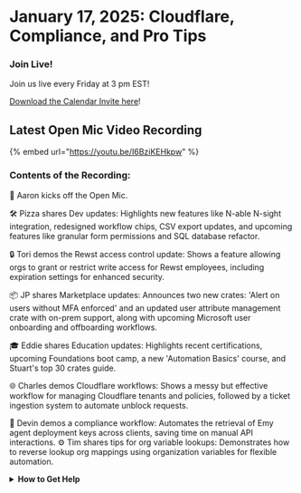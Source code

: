# January 17, 2025: Cloudflare, Compliance, and Pro Tips

### **Join Live!**

Join us live every Friday at 3 pm EST!

&#x20;[Download the Calendar Invite here](https://engine.rewst.io/webhooks/custom/trigger/02eb02e2-1177-43d9-9e13-8547414979fc/c47fdd7f-4075-47a8-ba92-94e790e67c06?request_type=open_mic_link&)!

## Latest Open Mic Video Recording

{% embed url="https://youtu.be/I6BziKEHkpw" %}

### Contents of the Recording:

🎤 Aaron kicks off the Open Mic.&#x20;

🛠️ Pizza shares Dev updates: Highlights new features like N-able N-sight integration, redesigned workflow chips, CSV export updates, and upcoming features like granular form permissions and SQL database refactor.&#x20;

🔒 Tori demos the Rewst access control update: Shows a feature allowing orgs to grant or restrict write access for Rewst employees, including expiration settings for enhanced security.&#x20;

📦 JP shares Marketplace updates: Announces two new crates: 'Alert on users without MFA enforced' and an updated user attribute management crate with on-prem support, along with upcoming Microsoft user onboarding and offboarding workflows.&#x20;

🎓 Eddie shares Education updates: Highlights recent certifications, upcoming Foundations boot camp, a new 'Automation Basics' course, and Stuart's top 30 crates guide.&#x20;

🌐 Charles demos Cloudflare workflows: Shows a messy but effective workflow for managing Cloudflare tenants and policies, followed by a ticket ingestion system to automate unblock requests.&#x20;

🔑 Devin demos a compliance workflow: Automates the retrieval of Emy agent deployment keys across clients, saving time on manual API interactions. ⚙️ Tim shares tips for org variable lookups: Demonstrates how to reverse lookup org mappings using organization variables for flexible automation.



<details>

<summary><strong>How to Get Help</strong></summary>

* 💬 Chat (Discord): [https://discord.gg/rewst​​ ](https://discord.gg/rewst%E2%80%8B%E2%80%8B)
  * Private #\{{ msp \}} channel
  * \#the-kewp
* 🎫 Submit Tickets to: the\_roc@rewst.io
* 📝 Feature Request + Integration Requests: [https://rewst.canny.io/](https://rewst.canny.io/)

**CLUCK UNIVERSITY – REWST TRAINING:**&#x20;

* 👨‍🏫 Live Instructor-Led Training: [https://calendly.com/cluck-u/](https://calendly.com/cluck-u/)
* 🏁 Rewst Foundations Training: [https://docs.rewst.help/cluck-university/rewst-foundations-10x](https://docs.rewst.help/cluck-university/rewst-foundations-10x)
* ▶️ On-demand Videos: [https://docs.rewst.help/cluck-university/rewst-foundations-10x](https://docs.rewst.help/cluck-university/rewst-foundations-10x)

**DOCS:**&#x20;

* 🥚 Rewst Docs: [https://docs.rewst.help ](https://docs.rewst.help)
* ⛩️ Jinja Docs: [https://jinja.palletsprojects.com/](https://jinja.palletsprojects.com/)

**KEY LINKS:**&#x20;

* 📝 Feature Request + Integration Requests: [https://rewst.canny.io/](https://rewst.canny.io/)

</details>
